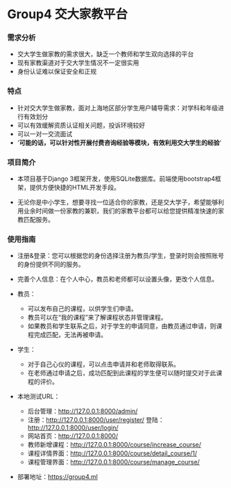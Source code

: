 # Group4 交大家教平台

### 需求分析

- 交大学生做家教的需求很大，缺乏一个教师和学生双向选择的平台
- 现有家教渠道对于交大学生情况不一定很实用
- 身份认证难以保证安全和正规

### 特点

- 针对交大学生做家教，面对上海地区部分学生用户辅导需求：对学科和年级进行有效划分
- 可以有效缓解资质认证相关问题，投诉环境较好
- 可以一对一交流面试
- ’**可能的话，可以针对性开展付费咨询经验等模块，有效利用交大学生的经验**‘

### 项目简介

- 本项目基于Django 3框架开发，使用SQLite数据库。前端使用bootstrap4框架，提供方便快捷的HTML开发手段。

- 无论你是中小学生，想要寻找一位适合你的家教，还是交大学子，希望能够利用业余时间做一份家教的兼职，我们的家教平台都可以给您提供精准快速的家教匹配服务。

### 使用指南

- 注册&登录：您可以根据您的身份选择注册为教员/学生，登录时则会按照账号的身份提供不同的服务。
- 完善个人信息：在个人中心，教员和老师都可以设置头像，更改个人信息。
- 教员：
  - 可以发布自己的课程，以供学生们申请。
  - 教员可以在“我的课程”来了解课程状态并管理课程。
  - 如果教员和学生联系之后，对于学生的申请同意，由教员通过申请，则课程完成匹配，无法再被申请。
- 学生：
  - 对于自己心仪的课程，可以点击申请并和老师取得联系。
  - 在老师通过申请之后，成功匹配到此课程的学生便可以随时提交对于此课程的评价。
- 本地测试URL：
  - 后台管理：http://127.0.0.1:8000/admin/
  - 注册：http://127.0.0.1:8000/user/register/
    登陆：http://127.0.0.1:8000/user/login/
  - 网站首页：http://127.0.0.1:8000/
  - 教师新增课程：http://127.0.0.1:8000/course/increase_course/
  - 课程详情界面：http://127.0.0.1:8000/course/detail_course/1/
  - 课程管理界面：http://127.0.0.1:8000/course/manage_course/

- 部署地址：https://group4.ml